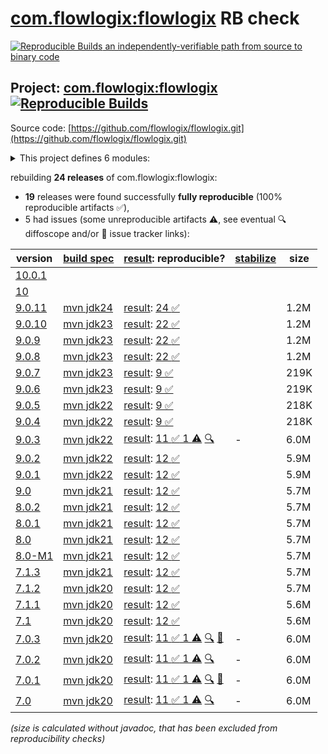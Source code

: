 [com.flowlogix:flowlogix](https://central.sonatype.com/artifact/com.flowlogix/flowlogix/versions) RB check
=======

[![Reproducible Builds](https://reproducible-builds.org/images/logos/rb.svg) an independently-verifiable path from source to binary code](https://reproducible-builds.org/)

## Project: [com.flowlogix:flowlogix](https://central.sonatype.com/artifact/com.flowlogix/flowlogix/versions) [![Reproducible Builds](https://img.shields.io/endpoint?url=https://raw.githubusercontent.com/jvm-repo-rebuild/reproducible-central/master/content/com/flowlogix/badge.json)](https://github.com/jvm-repo-rebuild/reproducible-central/blob/master/content/com/flowlogix/README.md)

Source code: [https://github.com/flowlogix/flowlogix.git](https://github.com/flowlogix/flowlogix.git)

<details><summary>This project defines 6 modules:</summary>

* [com.flowlogix:flowlogix](https://central.sonatype.com/artifact/com.flowlogix/flowlogix/overview)
* [com.flowlogix:flowlogix-bom](https://central.sonatype.com/artifact/com.flowlogix/flowlogix-bom/overview)
* [com.flowlogix:flowlogix-datamodel](https://central.sonatype.com/artifact/com.flowlogix/flowlogix-datamodel/overview)
* [com.flowlogix:flowlogix-jee](https://central.sonatype.com/artifact/com.flowlogix/flowlogix-jee/overview)
* [com.flowlogix:jakarta-ee](https://central.sonatype.com/artifact/com.flowlogix/jakarta-ee/overview)
* [com.flowlogix:jee-examples](https://central.sonatype.com/artifact/com.flowlogix/jee-examples/overview)
</details>

rebuilding **24 releases** of com.flowlogix:flowlogix:
- **19** releases were found successfully **fully reproducible** (100% reproducible artifacts :white_check_mark:),
- 5 had issues (some unreproducible artifacts :warning:, see eventual :mag: diffoscope and/or :memo: issue tracker links):

| version | [build spec](/BUILDSPEC.md) | [result](https://reproducible-builds.org/docs/jvm/): reproducible? | [stabilize](https://github.com/google/oss-rebuild/blob/main/cmd/stabilize/README.md) | size |
| -- | --------- | ------ | ------ | -- |
| [10.0.1](https://central.sonatype.com/artifact/com.flowlogix/flowlogix/10.0.1/pom) | | | |
| [10](https://central.sonatype.com/artifact/com.flowlogix/flowlogix/10/pom) | | | |
| [9.0.11](https://central.sonatype.com/artifact/com.flowlogix/flowlogix/9.0.11/pom) | [mvn jdk24](flowlogix-9.0.11.buildspec) | [result](flowlogix-9.0.11.buildinfo): [24 :white_check_mark: ](flowlogix-9.0.11.buildcompare) | | 1.2M |
| [9.0.10](https://central.sonatype.com/artifact/com.flowlogix/flowlogix/9.0.10/pom) | [mvn jdk23](flowlogix-9.0.10.buildspec) | [result](flowlogix-9.0.10.buildinfo): [22 :white_check_mark: ](flowlogix-9.0.10.buildcompare) | | 1.2M |
| [9.0.9](https://central.sonatype.com/artifact/com.flowlogix/flowlogix/9.0.9/pom) | [mvn jdk23](flowlogix-9.0.9.buildspec) | [result](flowlogix-9.0.9.buildinfo): [22 :white_check_mark: ](flowlogix-9.0.9.buildcompare) | | 1.2M |
| [9.0.8](https://central.sonatype.com/artifact/com.flowlogix/flowlogix/9.0.8/pom) | [mvn jdk23](flowlogix-9.0.8.buildspec) | [result](flowlogix-9.0.8.buildinfo): [22 :white_check_mark: ](flowlogix-9.0.8.buildcompare) | | 1.2M |
| [9.0.7](https://central.sonatype.com/artifact/com.flowlogix/flowlogix/9.0.7/pom) | [mvn jdk23](flowlogix-9.0.7.buildspec) | [result](flowlogix-9.0.7.buildinfo): [9 :white_check_mark: ](flowlogix-9.0.7.buildcompare) | | 219K |
| [9.0.6](https://central.sonatype.com/artifact/com.flowlogix/flowlogix/9.0.6/pom) | [mvn jdk23](flowlogix-9.0.6.buildspec) | [result](flowlogix-9.0.6.buildinfo): [9 :white_check_mark: ](flowlogix-9.0.6.buildcompare) | | 219K |
| [9.0.5](https://central.sonatype.com/artifact/com.flowlogix/flowlogix/9.0.5/pom) | [mvn jdk22](flowlogix-9.0.5.buildspec) | [result](flowlogix-9.0.5.buildinfo): [9 :white_check_mark: ](flowlogix-9.0.5.buildcompare) | | 218K |
| [9.0.4](https://central.sonatype.com/artifact/com.flowlogix/flowlogix/9.0.4/pom) | [mvn jdk22](flowlogix-9.0.4.buildspec) | [result](flowlogix-9.0.4.buildinfo): [9 :white_check_mark: ](flowlogix-9.0.4.buildcompare) | | 218K |
| [9.0.3](https://central.sonatype.com/artifact/com.flowlogix/flowlogix/9.0.3/pom) | [mvn jdk22](flowlogix-9.0.3.buildspec) | [result](flowlogix-9.0.3.buildinfo): [11 :white_check_mark:  1 :warning:](flowlogix-9.0.3.buildcompare) [:mag:](flowlogix-9.0.3.diffoscope) | - | 6.0M |
| [9.0.2](https://central.sonatype.com/artifact/com.flowlogix/flowlogix/9.0.2/pom) | [mvn jdk22](flowlogix-9.0.2.buildspec) | [result](flowlogix-9.0.2.buildinfo): [12 :white_check_mark: ](flowlogix-9.0.2.buildcompare) | | 5.9M |
| [9.0.1](https://central.sonatype.com/artifact/com.flowlogix/flowlogix/9.0.1/pom) | [mvn jdk22](flowlogix-9.0.1.buildspec) | [result](flowlogix-9.0.1.buildinfo): [12 :white_check_mark: ](flowlogix-9.0.1.buildcompare) | | 5.9M |
| [9.0](https://central.sonatype.com/artifact/com.flowlogix/flowlogix/9.0/pom) | [mvn jdk21](flowlogix-9.0.buildspec) | [result](flowlogix-9.0.buildinfo): [12 :white_check_mark: ](flowlogix-9.0.buildcompare) | | 5.7M |
| [8.0.2](https://central.sonatype.com/artifact/com.flowlogix/flowlogix/8.0.2/pom) | [mvn jdk21](flowlogix-8.0.2.buildspec) | [result](flowlogix-8.0.2.buildinfo): [12 :white_check_mark: ](flowlogix-8.0.2.buildcompare) | | 5.7M |
| [8.0.1](https://central.sonatype.com/artifact/com.flowlogix/flowlogix/8.0.1/pom) | [mvn jdk21](flowlogix-8.0.1.buildspec) | [result](flowlogix-8.0.1.buildinfo): [12 :white_check_mark: ](flowlogix-8.0.1.buildcompare) | | 5.7M |
| [8.0](https://central.sonatype.com/artifact/com.flowlogix/flowlogix/8.0/pom) | [mvn jdk21](flowlogix-8.0.buildspec) | [result](flowlogix-8.0.buildinfo): [12 :white_check_mark: ](flowlogix-8.0.buildcompare) | | 5.7M |
| [8.0-M1](https://central.sonatype.com/artifact/com.flowlogix/flowlogix/8.0-M1/pom) | [mvn jdk21](flowlogix-8.0-M1.buildspec) | [result](flowlogix-8.0-M1.buildinfo): [12 :white_check_mark: ](flowlogix-8.0-M1.buildcompare) | | 5.7M |
| [7.1.3](https://central.sonatype.com/artifact/com.flowlogix/flowlogix/7.1.3/pom) | [mvn jdk21](flowlogix-7.1.3.buildspec) | [result](flowlogix-7.1.3.buildinfo): [12 :white_check_mark: ](flowlogix-7.1.3.buildcompare) | | 5.7M |
| [7.1.2](https://central.sonatype.com/artifact/com.flowlogix/flowlogix/7.1.2/pom) | [mvn jdk20](flowlogix-7.1.2.buildspec) | [result](flowlogix-7.1.2.buildinfo): [12 :white_check_mark: ](flowlogix-7.1.2.buildcompare) | | 5.7M |
| [7.1.1](https://central.sonatype.com/artifact/com.flowlogix/flowlogix/7.1.1/pom) | [mvn jdk20](flowlogix-7.1.1.buildspec) | [result](flowlogix-7.1.1.buildinfo): [12 :white_check_mark: ](flowlogix-7.1.1.buildcompare) | | 5.6M |
| [7.1](https://central.sonatype.com/artifact/com.flowlogix/flowlogix/7.1/pom) | [mvn jdk20](flowlogix-7.1.buildspec) | [result](flowlogix-7.1.buildinfo): [12 :white_check_mark: ](flowlogix-7.1.buildcompare) | | 5.6M |
| [7.0.3](https://central.sonatype.com/artifact/com.flowlogix/flowlogix/7.0.3/pom) | [mvn jdk20](flowlogix-7.0.3.buildspec) | [result](flowlogix-7.0.3.buildinfo): [11 :white_check_mark:  1 :warning:](flowlogix-7.0.3.buildcompare) [:mag:](flowlogix-7.0.3.diffoscope) [:memo:](https://github.com/flowlogix/flowlogix/issues/525) | - | 6.0M |
| [7.0.2](https://central.sonatype.com/artifact/com.flowlogix/flowlogix/7.0.2/pom) | [mvn jdk20](flowlogix-7.0.2.buildspec) | [result](flowlogix-7.0.2.buildinfo): [11 :white_check_mark:  1 :warning:](flowlogix-7.0.2.buildcompare) [:mag:](flowlogix-7.0.2.diffoscope) | - | 6.0M |
| [7.0.1](https://central.sonatype.com/artifact/com.flowlogix/flowlogix/7.0.1/pom) | [mvn jdk20](flowlogix-7.0.1.buildspec) | [result](flowlogix-7.0.1.buildinfo): [11 :white_check_mark:  1 :warning:](flowlogix-7.0.1.buildcompare) [:mag:](flowlogix-7.0.1.diffoscope) [:memo:](https://github.com/flowlogix/flowlogix/pull/470) | - | 6.0M |
| [7.0](https://central.sonatype.com/artifact/com.flowlogix/flowlogix/7.0/pom) | [mvn jdk20](flowlogix-7.0.buildspec) | [result](flowlogix-7.0.buildinfo): [11 :white_check_mark:  1 :warning:](flowlogix-7.0.buildcompare) [:mag:](flowlogix-7.0.diffoscope) | - | 6.0M |

<i>(size is calculated without javadoc, that has been excluded from reproducibility checks)</i>

